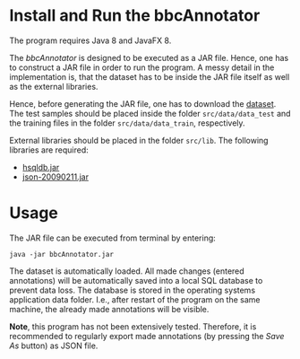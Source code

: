 # Install and Run the bbcAnnotator

The program requires Java 8 and JavaFX 8.

The *bbcAnnotator* is designed to be executed as a JAR file. Hence, one has to construct a JAR file in order to run the program. A messy detail in the implementation is, that the dataset has to be inside the JAR file itself as well as the external libraries.

Hence, before generating the JAR file, one has to download the [dataset](http://homepages.inf.ed.ac.uk/s0677528/data.html). The test samples should be placed inside the folder `src/data/data_test` and the training files in the folder `src/data/data_train`, respectively.

External libraries should be placed in the folder `src/lib`. The following libraries are required:

- [hsqldb.jar](http://hsqldb.org/)
- [json-20090211.jar](https://mvnrepository.com/artifact/org.json/json/20090211)

# Usage

The JAR file can be executed from terminal by entering:

```
java -jar bbcAnnotator.jar
```

The dataset is automatically loaded. All made changes (entered annotations) will be automatically saved into a local SQL database to prevent data loss. The database is stored in the operating systems application data folder. I.e., after restart of the program on the same machine, the already made annotations will be visible. 

**Note**, this program has not been extensively tested. Therefore, it is recommended to regularly export made annotations (by pressing the *Save As* button) as JSON file.


